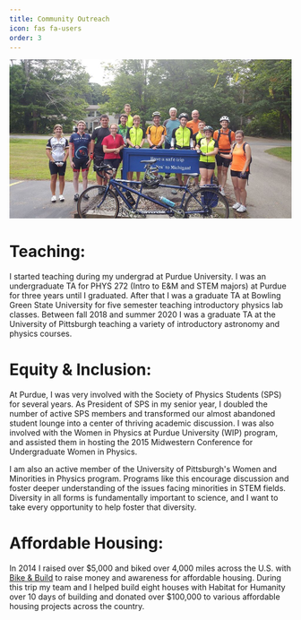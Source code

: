 ```yaml
---
title: Community Outreach
icon: fas fa-users
order: 3
---
```


![community](/assets/img/tabs/community.jpg)

# Teaching:
I started teaching during my undergrad at Purdue University. I was an
undergraduate TA for PHYS 272 (Intro to E&M and STEM majors) at Purdue for three
years until I graduated. After that I was a graduate TA at Bowling Green State
University for five semester teaching introductory physics lab classes. Between
fall 2018 and summer 2020 I was a graduate TA at the University of Pittsburgh
teaching a variety of introductory astronomy and physics courses.


# Equity & Inclusion:
At Purdue, I was very involved with the Society of Physics Students (SPS) for
several years. As President of SPS in my senior year, I doubled the number of
active SPS members and transformed our almost abandoned student lounge into a
center of thriving academic discussion. I was also involved with the Women in
Physics at Purdue University (WIP) program, and assisted them in hosting the
2015 Midwestern Conference for Undergraduate Women in Physics.

I am also an active member of the University of Pittsburgh's Women and
Minorities in Physics program. Programs like this encourage discussion and
foster deeper understanding of the issues facing minorities in STEM fields.
Diversity in all forms is fundamentally important to science, and I want to take
every opportunity to help
foster that diversity.

# Affordable Housing:
In 2014 I raised over $5,000 and biked over 4,000 miles across the U.S. with
[Bike & Build](https://bikeandbuild.org) to raise money and awareness for
affordable housing. During this trip my team and I helped build eight houses
with Habitat for Humanity over 10 days of building and donated over $100,000 to
various affordable housing projects across the country.